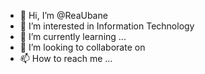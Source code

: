 - 👋 Hi, I’m @ReaUbane
- 👀 I’m interested in Information Technology 
- 🌱 I’m currently learning ...
- 💞️ I’m looking to collaborate on 
- 📫 How to reach me ...

<!---
ReaUbane/ReaUbane is a ✨ special ✨ repository because its `README.md` (this file) appears on your GitHub profile.
You can click the Preview link to take a look at your changes.
--->
